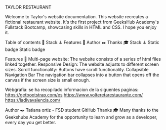 TAYLOR RESTAURANT



Welcome to Taylor's website documentation. This website recreates a fictional restaurant website. It's the first project from GeeksHub Academy's Fullstack Bootcamp, showcasing skills in HTML and CSS. I hope you enjoy it.




Table of contents 📂
Stack ⚓
Features 👾
Author ✒️
Thanks 🎓
Stack ⚓
Static badge Static badge




Features 👾
Multi-page website: The website consists of a series of html files linked together.
Responsive Design: The website adjusts to different screen sizes.
Scroll functionality: Buttons have scroll functionality.
Collapsible Navigation Bar The navigation bar collapses into a button that opens off the canvas if the screen size is small enough.

Webgrafia:
se ha recopilado informacion de la siguentes paginas:
https://getbootstrap.com/es
https://www.volteretarestaurante.com/
https://ladivavalencia.com/


Author ✒️
Tatiana ortiz - FSD student
GitHub
Thanks 🎓
Many thanks to the Geekshubs Academy for the opportunity to learn and grow as a developer, every day you get better.


